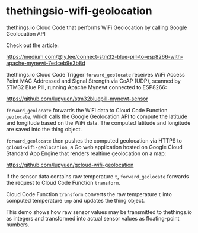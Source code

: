 # thethingsio-wifi-geolocation
thethings.io Cloud Code that performs WiFi Geolocation by calling Google Geolocation API

Check out the article:

https://medium.com/@ly.lee/connect-stm32-blue-pill-to-esp8266-with-apache-mynewt-7edceb9e3b8d

thethings.io Cloud Code Trigger `forward_geolocate` receives WiFi Access Point MAC Addressed and Signal Strength via CoAP (UDP), scanned by STM32 Blue Pill, running Apache Mynewt connected to ESP8266:

https://github.com/lupyuen/stm32bluepill-mynewt-sensor

`forward_geolocate` forwards the WiFi data to Cloud Code Function `geolocate`, which calls the Google Geolocation API to compute the latitude and longitude based on the WiFi data.  The computed latitude and longitude are saved into the thing object.

`forward_geolocate` then pushes the computed geolocation via HTTPS to `gcloud-wifi-geolocation`, a Go web application hosted on Google Cloud Standard App Engine that renders realtime geolocation on a map:

https://github.com/lupyuen/gcloud-wifi-geolocation

If the sensor data contains raw temperature `t`, `forward_geolocate` forwards the request to Cloud Code Function `transform`.

Cloud Code Function `transform` converts the raw temperature `t` into computed temperature `tmp` and updates the thing object.

This demo shows how raw sensor values may be transmitted to thethings.io as integers and transformed into actual sensor values as floating-point numbers.
